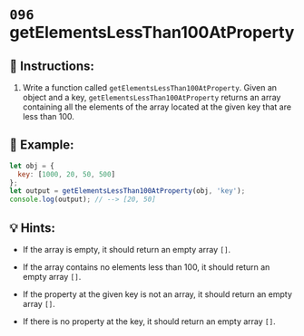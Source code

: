 # `096` getElementsLessThan100AtProperty

## 📝 Instructions:

1. Write a function called `getElementsLessThan100AtProperty`. Given an object and a key, `getElementsLessThan100AtProperty` returns an array containing all the elements of the array located at the given key that are less than 100.

## 📎 Example:

```js
let obj = {
  key: [1000, 20, 50, 500]
};
let output = getElementsLessThan100AtProperty(obj, 'key');
console.log(output); // --> [20, 50]
```

## 💡 Hints:

+ If the array is empty, it should return an empty array `[]`.

+ If the array contains no elements less than 100, it should return an empty array `[]`.

+ If the property at the given key is not an array, it should return an empty array `[]`.

+ If there is no property at the key, it should return an empty array `[]`.
